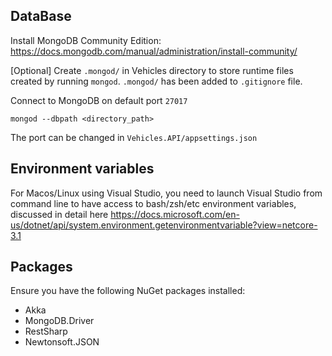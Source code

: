 ﻿
## DataBase

Install MongoDB Community Edition:
https://docs.mongodb.com/manual/administration/install-community/

[Optional] Create `.mongod/` in Vehicles directory to store runtime files created by running `mongod`.
`.mongod/` has been added to `.gitignore` file.

Connect to MongoDB on default port `27017`

```
mongod --dbpath <directory_path>

```
The port can be changed in `Vehicles.API/appsettings.json`

## Environment variables

For Macos/Linux using Visual Studio, you need to launch Visual Studio from command line
to have access to bash/zsh/etc environment variables, discussed in detail
here https://docs.microsoft.com/en-us/dotnet/api/system.environment.getenvironmentvariable?view=netcore-3.1

## Packages
Ensure you have the following NuGet packages installed:
- Akka
- MongoDB.Driver
- RestSharp
- Newtonsoft.JSON
